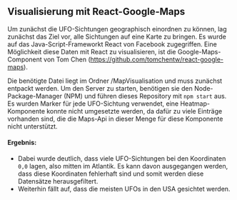## Visualisierung mit React-Google-Maps
Um zunächst die UFO-Sichtungen geographisch einordnen zu können, lag zunächst das Ziel vor, alle Sichtungen auf eine Karte zu bringen. 
Es wurde auf das Java-Script-Frameworkt React von Facebook zugegriffen. Eine Möglichkeit diese Daten mit React zu visualisieren, ist die Google-Maps-Component von Tom Chen (https://github.com/tomchentw/react-google-maps).

Die benötigte Datei liegt im Ordner /MapVisualisation und muss zunächst entpackt werden.
Um den Server zu starten, benötigen sie den Node-Package-Manager (NPM) und führen dieses Repository mit ```npm start``` aus.
Es wurden Marker für jede UFO-Sichtung verwendet, eine Heatmap-Komponente konnte nicht umgesetzte werden, da dafür zu viele Einträge vorhanden sind, die die Maps-Api in dieser Menge für diese Komponente nicht unterstützt.

#### Ergebnis:
- Dabei wurde deutlich, dass viele UFO-Sichtungen bei den Koordinaten ```0,0``` lagen, also mitten im Atlantik. Es kann davon ausgegangen werden, dass diese Koordinaten fehlerhaft sind und somit werden diese Datensätze herausgefiltert.
- Weiterhin fällt auf, dass die meisten UFOs in den USA gesichtet werden.
